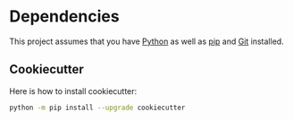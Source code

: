 # Dependencies

This project assumes that you have [Python](https://www.python.org/) as well as [pip](https://pip.pypa.io/en/stable/) and [Git](https://git-scm.com/) installed.

## Cookiecutter

Here is how to install cookiecutter:
```bash
python -m pip install --upgrade cookiecutter
```
